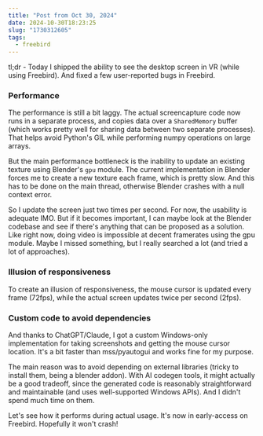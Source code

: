 ```yaml
---
title: "Post from Oct 30, 2024"
date: 2024-10-30T18:23:25
slug: "1730312605"
tags:
  - freebird
---
```

tl;dr - Today I shipped the ability to see the desktop screen in VR (while using Freebird). And fixed a few user-reported bugs in Freebird.

### Performance

The performance is still a bit laggy. The actual screencapture code now runs in a separate process, and copies data over a `SharedMemory` buffer (which works pretty well for sharing data between two separate processes). That helps avoid Python's GIL while performing numpy operations on large arrays.

But the main performance bottleneck is the inability to update an existing texture using Blender's `gpu` module. The current implementation in Blender forces me to create a new texture each frame, which is pretty slow. And this has to be done on the main thread, otherwise Blender crashes with a null context error.

So I update the screen just two times per second. For now, the usability is adequate IMO. But if it becomes important, I can maybe look at the Blender codebase and see if there's anything that can be proposed as a solution. Like right now, doing video is impossible at decent framerates using the gpu module. Maybe I missed something, but I really searched a lot (and tried a lot of approaches).

### Illusion of responsiveness

To create an illusion of responsiveness, the mouse cursor is updated every frame (72fps), while the actual screen updates twice per second (2fps).

### Custom code to avoid dependencies

And thanks to ChatGPT/Claude, I got a custom Windows-only implementation for taking screenshots and getting the mouse cursor location. It's a bit faster than mss/pyautogui and works fine for my purpose.

The main reason was to avoid depending on external libraries (tricky to install them, being a blender addon). With AI codegen tools, it might actually be a good tradeoff, since the generated code is reasonably straightforward and maintainable (and uses well-supported Windows APIs). And I didn't spend much time on them.

Let's see how it performs during actual usage. It's now in early-access on Freebird. Hopefully it won't crash!